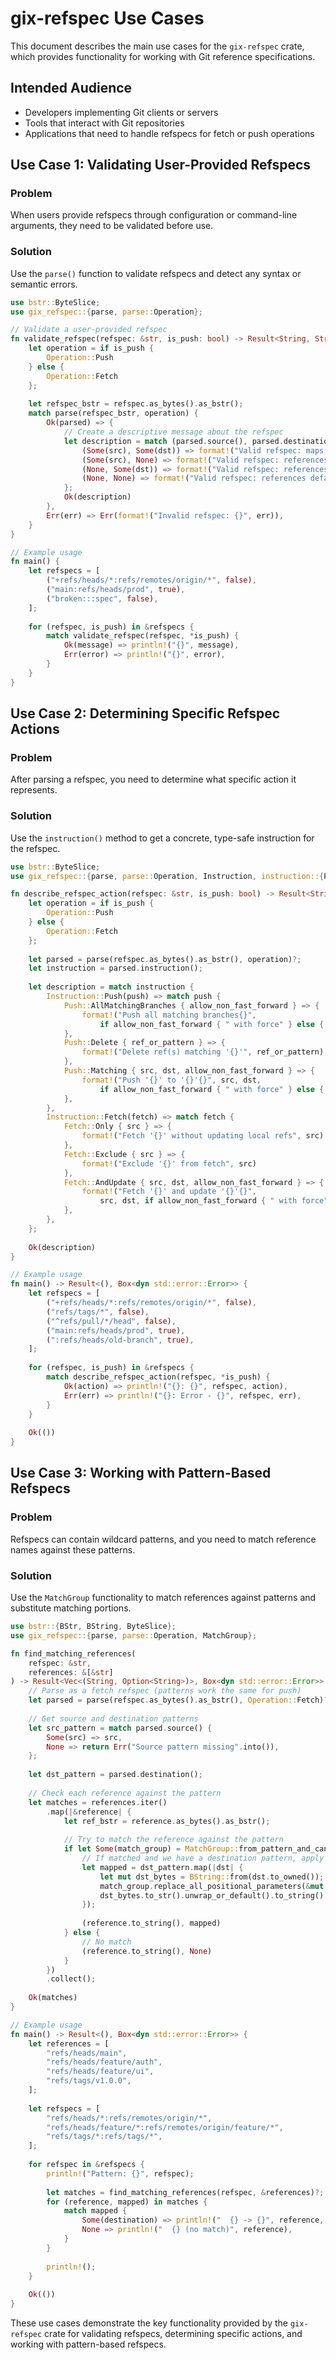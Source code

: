 # gix-refspec Use Cases

This document describes the main use cases for the `gix-refspec` crate, which provides functionality for working with Git reference specifications.

## Intended Audience

- Developers implementing Git clients or servers
- Tools that interact with Git repositories
- Applications that need to handle refspecs for fetch or push operations

## Use Case 1: Validating User-Provided Refspecs

### Problem

When users provide refspecs through configuration or command-line arguments, they need to be validated before use.

### Solution

Use the `parse()` function to validate refspecs and detect any syntax or semantic errors.

```rust
use bstr::ByteSlice;
use gix_refspec::{parse, parse::Operation};

// Validate a user-provided refspec
fn validate_refspec(refspec: &str, is_push: bool) -> Result<String, String> {
    let operation = if is_push {
        Operation::Push
    } else {
        Operation::Fetch
    };
    
    let refspec_bstr = refspec.as_bytes().as_bstr();
    match parse(refspec_bstr, operation) {
        Ok(parsed) => {
            // Create a descriptive message about the refspec
            let description = match (parsed.source(), parsed.destination()) {
                (Some(src), Some(dst)) => format!("Valid refspec: maps '{}' to '{}'", src, dst),
                (Some(src), None) => format!("Valid refspec: references '{}'", src),
                (None, Some(dst)) => format!("Valid refspec: references '{}'", dst),
                (None, None) => format!("Valid refspec: references default"),
            };
            Ok(description)
        },
        Err(err) => Err(format!("Invalid refspec: {}", err)),
    }
}

// Example usage
fn main() {
    let refspecs = [
        ("+refs/heads/*:refs/remotes/origin/*", false),
        ("main:refs/heads/prod", true),
        ("broken:::spec", false),
    ];
    
    for (refspec, is_push) in &refspecs {
        match validate_refspec(refspec, *is_push) {
            Ok(message) => println!("{}", message),
            Err(error) => println!("{}", error),
        }
    }
}
```

## Use Case 2: Determining Specific Refspec Actions

### Problem

After parsing a refspec, you need to determine what specific action it represents.

### Solution

Use the `instruction()` method to get a concrete, type-safe instruction for the refspec.

```rust
use bstr::ByteSlice;
use gix_refspec::{parse, parse::Operation, Instruction, instruction::{Push, Fetch}};

fn describe_refspec_action(refspec: &str, is_push: bool) -> Result<String, Box<dyn std::error::Error>> {
    let operation = if is_push {
        Operation::Push
    } else {
        Operation::Fetch
    };
    
    let parsed = parse(refspec.as_bytes().as_bstr(), operation)?;
    let instruction = parsed.instruction();
    
    let description = match instruction {
        Instruction::Push(push) => match push {
            Push::AllMatchingBranches { allow_non_fast_forward } => {
                format!("Push all matching branches{}", 
                    if allow_non_fast_forward { " with force" } else { "" })
            },
            Push::Delete { ref_or_pattern } => {
                format!("Delete ref(s) matching '{}'", ref_or_pattern)
            },
            Push::Matching { src, dst, allow_non_fast_forward } => {
                format!("Push '{}' to '{}'{}", src, dst,
                    if allow_non_fast_forward { " with force" } else { "" })
            },
        },
        Instruction::Fetch(fetch) => match fetch {
            Fetch::Only { src } => {
                format!("Fetch '{}' without updating local refs", src)
            },
            Fetch::Exclude { src } => {
                format!("Exclude '{}' from fetch", src)
            },
            Fetch::AndUpdate { src, dst, allow_non_fast_forward } => {
                format!("Fetch '{}' and update '{}'{}",
                    src, dst, if allow_non_fast_forward { " with force" } else { "" })
            },
        },
    };
    
    Ok(description)
}

// Example usage
fn main() -> Result<(), Box<dyn std::error::Error>> {
    let refspecs = [
        ("+refs/heads/*:refs/remotes/origin/*", false),
        ("refs/tags/*", false),
        ("^refs/pull/*/head", false),
        ("main:refs/heads/prod", true),
        (":refs/heads/old-branch", true),
    ];
    
    for (refspec, is_push) in &refspecs {
        match describe_refspec_action(refspec, *is_push) {
            Ok(action) => println!("{}: {}", refspec, action),
            Err(err) => println!("{}: Error - {}", refspec, err),
        }
    }
    
    Ok(())
}
```

## Use Case 3: Working with Pattern-Based Refspecs

### Problem

Refspecs can contain wildcard patterns, and you need to match reference names against these patterns.

### Solution

Use the `MatchGroup` functionality to match references against patterns and substitute matching portions.

```rust
use bstr::{BStr, BString, ByteSlice};
use gix_refspec::{parse, parse::Operation, MatchGroup};

fn find_matching_references(
    refspec: &str,
    references: &[&str]
) -> Result<Vec<(String, Option<String>)>, Box<dyn std::error::Error>> {
    // Parse as a fetch refspec (patterns work the same for push)
    let parsed = parse(refspec.as_bytes().as_bstr(), Operation::Fetch)?;
    
    // Get source and destination patterns
    let src_pattern = match parsed.source() {
        Some(src) => src,
        None => return Err("Source pattern missing".into()),
    };
    
    let dst_pattern = parsed.destination();
    
    // Check each reference against the pattern
    let matches = references.iter()
        .map(|&reference| {
            let ref_bstr = reference.as_bytes().as_bstr();
            
            // Try to match the reference against the pattern
            if let Some(match_group) = MatchGroup::from_pattern_and_candidate(src_pattern, ref_bstr) {
                // If matched and we have a destination pattern, apply the match
                let mapped = dst_pattern.map(|dst| {
                    let mut dst_bytes = BString::from(dst.to_owned());
                    match_group.replace_all_positional_parameters(&mut dst_bytes);
                    dst_bytes.to_str().unwrap_or_default().to_string()
                });
                
                (reference.to_string(), mapped)
            } else {
                // No match
                (reference.to_string(), None)
            }
        })
        .collect();
    
    Ok(matches)
}

// Example usage
fn main() -> Result<(), Box<dyn std::error::Error>> {
    let references = [
        "refs/heads/main",
        "refs/heads/feature/auth",
        "refs/heads/feature/ui",
        "refs/tags/v1.0.0",
    ];
    
    let refspecs = [
        "refs/heads/*:refs/remotes/origin/*",
        "refs/heads/feature/*:refs/remotes/origin/feature/*",
        "refs/tags/*:refs/tags/*",
    ];
    
    for refspec in &refspecs {
        println!("Pattern: {}", refspec);
        
        let matches = find_matching_references(refspec, &references)?;
        for (reference, mapped) in matches {
            match mapped {
                Some(destination) => println!("  {} -> {}", reference, destination),
                None => println!("  {} (no match)", reference),
            }
        }
        
        println!();
    }
    
    Ok(())
}
```

These use cases demonstrate the key functionality provided by the `gix-refspec` crate for validating refspecs, determining specific actions, and working with pattern-based refspecs.